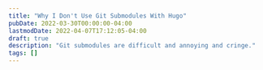 ```yaml
---
title: "Why I Don't Use Git Submodules With Hugo"
pubDate: 2022-03-30T00:00:00-04:00
lastmodDate: 2022-04-07T17:12:05-04:00
draft: true
description: "Git submodules are difficult and annoying and cringe."
tags: []
---
```

